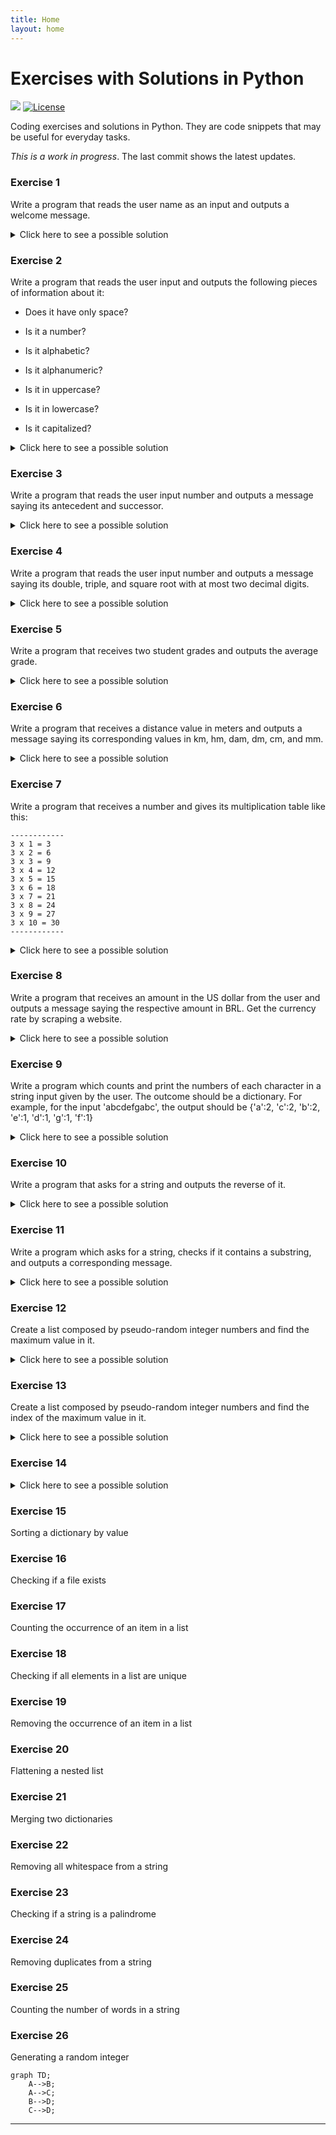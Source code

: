 ```yaml
---
title: Home
layout: home
---
```


# Exercises with Solutions in Python

[![](https://img.shields.io/badge/-Python-grey?&logo=Python)](https://www.python.org/)
 [![License](https://img.shields.io/badge/License-Apache_2.0-blue.svg)](https://opensource.org/licenses/Apache-2.0)

Coding exercises and solutions in Python. They are code snippets that may be useful for everyday tasks.

_This is a work in progress_. The last commit shows the latest updates.

### Exercise 1

Write a program that reads the user name as an input and outputs a welcome message.

<details markdown=block>
<summary markdown=span>Click here to see a possible solution</summary>

```python
user_name = input('Write your first name: ')
print('Welcome,', user_name, '!')
print('Welcome, {}!'.format(user_name))
```
</details>


### Exercise 2

Write a program that reads the user input and outputs the following pieces of information about it:

- Does it have only space?

- Is it a number?

- Is it alphabetic?

- Is it alphanumeric?

- Is it in uppercase?

- Is it in lowercase?

- Is it capitalized?

<details markdown=block>
<summary markdown=span>Click here to see a possible solution</summary>

```python
user_input = input('Enter something: ')
print('The Python primitive datatype of this value is', type(user_input))
print('Does it have only space?', user_input.isspace())
print('Is it a number?', user_input.isnumeric())
print('Is it alphabetic?', user_input.isalpha())
print('Is it alphanumeric?', user_input.isalnum())
print('Is it in uppercase?', user_input.isupper())
print('Is it in lowercase?', user_input.islower())
print('Is it capitalized?', user_input.istitle())
```
</details>

### Exercise 3

Write a program that reads the user input number and outputs a message saying its antecedent and successor.

<details markdown=block>
<summary markdown=span>Click here to see a possible solution</summary>

```python
user_input = int(input('Enter a number: '))
antecedent = user_input - 1
successor = user_input + 1
print('By analyzing number {}, its antecedent is {} and its successor is {}.'.format(user_input, antecedent, successor))
```
</details>

### Exercise 4

Write a program that reads the user input number and outputs a message saying its double, triple, and square root with at most two decimal digits.

<details markdown=block>
<summary markdown=span>Click here to see a possible solution</summary>

```python
user_input = int(input('Enter a number: '))
print(  'The double of {} is {}.'.format(user_input, 2 * user_input)  )
print(  'The triple of {} is {}.'.format(user_input, 3 * user_input)  )
print(  'The square root of {} is {:.2f}.'.format(user_input, user_input ** 0.5)  )
```
</details>

### Exercise 5

Write a program that receives two student grades and outputs the average grade.

<details markdown=block>
<summary markdown=span>Click here to see a possible solution</summary>

```python
grade_1 = float(input('Enter the first grade: '))
grade_2 = float(input('Enter the second grade: '))
print('The first student grade is {}.'.format(grade_1))
print('The second student grade is {}.'.format(grade_2))
print('The average between {} and {} is {}'.format(grade_1, grade_2, (grade_1 + grade_2)/2))
```
</details>

### Exercise 6

Write a program that receives a distance value in meters and outputs a message saying its corresponding values in km, hm, dam, dm, cm, and mm.

<details markdown=block>
<summary markdown=span>Click here to see a possible solution</summary>

```python
meter_distance = float(input('Enter the distance in meters: '))
km_distance = meter_distance / 1000
hm_distance = meter_distance / 100
dam_distance = meter_distance / 10
dm_distance = meter_distance * 10
cm_distance = meter_distance * 100
mm_distance = meter_distance * 1000
print('The measure of {} m correspond to \n {} km \n {} hm \n {} dam \n {} dm \n {} cm \n {} mm'.format(meter_distance, km_distance,
                                                                                                        hm_distance, dam_distance, dm_distance, cm_distance, mm_distance))
```
</details>

### Exercise 7

Write a program that receives a number and gives its multiplication table like this:

    ------------
    3 x 1 = 3
    3 x 2 = 6
    3 x 3 = 9
    3 x 4 = 12
    3 x 5 = 15
    3 x 6 = 18
    3 x 7 = 21
    3 x 8 = 24
    3 x 9 = 27
    3 x 10 = 30
    ------------

<details markdown=block>
<summary markdown=span>Click here to see a possible solution</summary>

```python
user_input_number = int(input('Enter a number to see its multiplication table: '))
print('-' * 12)
print('{} x 1 = {}'.format( user_input_number, user_input_number * 1 ))
print('{} x 2 = {}'.format( user_input_number, user_input_number * 2 ))
print('{} x 3 = {}'.format( user_input_number, user_input_number * 3 ))
print('{} x 4 = {}'.format( user_input_number, user_input_number * 4 ))
print('{} x 5 = {}'.format( user_input_number, user_input_number * 5 ))
print('{} x 6 = {}'.format( user_input_number, user_input_number * 6 ))
print('{} x 7 = {}'.format( user_input_number, user_input_number * 7 ))
print('{} x 8 = {}'.format( user_input_number, user_input_number * 8 ))
print('{} x 9 = {}'.format( user_input_number, user_input_number * 9 ))
print('{} x 10 = {}'.format( user_input_number, user_input_number * 10 ))
print('-' * 12)
```
</details>

### Exercise 8

Write a program that receives an amount in the US dollar from the user and outputs a message saying the respective amount in BRL. Get the currency rate by scraping a website.

<details markdown=block>
<summary markdown=span>Click here to see a possible solution</summary>

```python
import requests
from bs4 import BeautifulSoup
URL = "https://www.forbes.com/advisor/money-transfer/currency-converter/usd-brl/"
page = requests.get(URL)
soup = BeautifulSoup(page.content, "html.parser")
html_USD_BRL = soup.find('strong')
value_USD_BRL = float(html_USD_BRL.text.split()[3])
user_dollar = float(input('Enter an amount in the US dollar: '))
print('With $ {} you can buy R$ {}'.format(user_dollar, user_dollar * value_USD_BRL))
```
</details>

### Exercise 9

Write a program which counts and print the numbers of each character in a string input given by the user. The outcome should be a dictionary. For example, for the input 'abcdefgabc', the output should be {'a':2, 'c':2, 'b':2, 'e':1, 'd':1, 'g':1, 'f':1}

<details markdown=block>
<summary markdown=span>Click here to see a possible solution</summary>

```python
user_input = input('Enter a string: ')

```
</details>

### Exercise 10

 Write a program that asks for a string and outputs the reverse of it.


<details markdown=block>
<summary markdown=span>Click here to see a possible solution</summary>

```python
user_input = input('Enter a string: ')

print(user_input[::-1])
```
</details>

### Exercise 11

 Write a program which asks for a string, checks if it contains a substring, and outputs a corresponding message.

<details markdown=block>
<summary markdown=span>Click here to see a possible solution</summary>

```python
user_input_1 = input('Enter a string: ')
user_input_2 = input('Enter a string: ')

if user_input_2 in user_input_1:

    print('The former string contains the latter as a substring.')

else:

    print('The former string does NOT contain the latter as a substring.')

```
</details>


### Exercise 12

Create a list composed by pseudo-random integer numbers and find the maximum value in it.

<details markdown=block>
<summary markdown=span>Click here to see a possible solution</summary>

```python
import random

list_variable = []

# appending 10000 pseudo-random numbers (ranging between 0 and 10000000) to a list
for i in range(0,1000):
    list_variable.append(random.randint(0,10000000))

print('The maximum integer of the "list_variable" list is', max(list_variable))

```
</details>

### Exercise 13

Create a list composed by pseudo-random integer numbers and find the index of the maximum value in it.

<details markdown=block>
<summary markdown=span>Click here to see a possible solution</summary>

```python
import random

list_variable = []

# appending 10000 pseudo-random numbers (ranging between 0 and 10000000) to a list
for i in range(0,1000):
    list_variable.append(random.randint(0,10000000))

print('The index of the maximum integer of the "list_variable" list is', list_variable.index(max(list_variable)))

```
</details>

### Exercise 14

<details markdown=block>
<summary markdown=span>Click here to see a possible solution</summary>

Create a list and reverse it.

```python
list_variable = [1, 2, 3, 4, 5]

reverse_list = list_variable[::-1]

print(reverse_list)
```
</details>


### Exercise 15

Sorting a dictionary by value

### Exercise 16

Checking if a file exists

### Exercise 17

Counting the occurrence of an item in a list

### Exercise 18

Checking if all elements in a list are unique

### Exercise 19

Removing the occurrence of an item in a list

### Exercise 20

Flattening a nested list

### Exercise 21

Merging two dictionaries

### Exercise 22

Removing all whitespace from a string

### Exercise 23

Checking if a string is a palindrome

### Exercise 24

Removing duplicates from a string

### Exercise 25

Counting the number of words in a string

### Exercise 26

Generating a random integer


```mermaid
graph TD;
    A-->B;
    A-->C;
    B-->D;
    C-->D;
```



---
